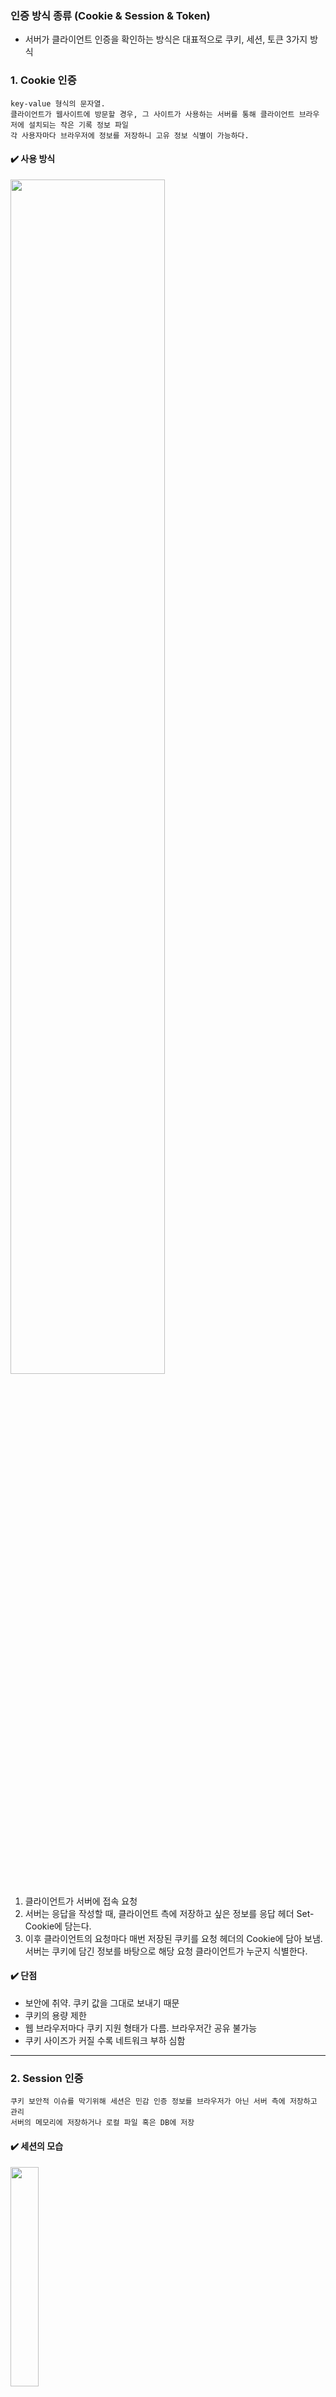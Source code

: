 ### 인증 방식 종류 (Cookie & Session & Token)

- 서버가 클라이언트 인증을 확인하는 방식은 대표적으로 쿠키, 세션, 토큰 3가지 방식

### 1. Cookie 인증

```
key-value 형식의 문자열.
클라이언트가 웹사이트에 방문할 경우, 그 사이트가 사용하는 서버를 통해 클라이언트 브라우저에 설치되는 작은 기록 정보 파일
각 사용자마다 브라우저에 정보를 저장하니 고유 정보 식별이 가능하다.
```

#### ✔️ 사용 방식

<img src="https://user-images.githubusercontent.com/60870438/184661339-27f30c82-e9b2-4fef-94a8-9dfac4c03907.png" width=70%>

1. 클라이언트가 서버에 접속 요청
2. 서버는 응답을 작성할 때, 클라이언트 측에 저장하고 싶은 정보를 응답 헤더 Set-Cookie에 담는다.
3. 이후 클라이언트의 요청마다 매번 저장된 쿠키를 요청 헤더의 Cookie에 담아 보냄. 
  서버는 쿠키에 담긴 정보를 바탕으로 해당 요청 클라이언트가 누군지 식별한다.
  
#### ✔️ 단점

- 보안에 취약. 쿠키 값을 그대로 보내기 때문
- 쿠키의 용량 제한
- 웹 브라우저마다 쿠키 지원 형태가 다름. 브라우저간 공유 불가능
- 쿠키 사이즈가 커질 수록 네트워크 부하 심함

-----

### 2. Session 인증

```
쿠키 보안적 이슈를 막기위해 세션은 민감 인증 정보를 브라우저가 아닌 서버 측에 저장하고 관리
서버의 메모리에 저장하거나 로컬 파일 혹은 DB에 저장
```

#### ✔️ 세션의 모습

<img src="https://user-images.githubusercontent.com/60870438/184662434-dff1bac6-8daa-4072-b7f4-1c21a2e14a44.png" width=30%>

- key에 해당하는 session ID와 이에 대응하는 value로 구성.
- value에는 세션 생성 시간, 마지막 접근시간 등 저장한 속성이 Map 형태로 저장

#### ✔️ 사용 방식

<img src="https://user-images.githubusercontent.com/60870438/184662673-350ca8c6-952f-4cef-a09d-7f0428a999a8.png" width=30%>

1. 웹사이트에 로그인하면 세션이 서버 메모리(DB)에 저장. 세션 식별을 위해서 Session id 기준을 정보 저장
2. 서버에서 브라우저의 쿠키에 session id 저장
3. 쿠키에 정보가 담겨 있기 때문에 브라우저는 해당 사이트에 대한 모든 요청에 Session id를 쿠키에 담아 전송
4. 서버는 요청에 Session id와 서버 메모리로 관리하는 Session id를 비교하며 인증 수행

#### ✔️ 단점

- 쿠키를 포함한 요청이 외부에 노출되어도 session id는 민감 정보를 담고있지 않다.
- 그러나 session id를 탈취해 클라이언트인척 위장의 보안 문제가 생김.
- 서버에서 세션 저장소를 사용하므로 요청이 많아지면 서버 부하 심함

-----

### 3. Token 인증

```
클라이언트가 서버에 접속하면 서버에서 해당 클라이언트에게 인증의 의미로 토큰 부여.
토큰은 유일하며 클라이언트는 요청시 요청 헤더에 토큰 저장.
요청으로 받은 토큰과 서버에서 제공한 토큰의 일치 여부를 체크해 인증
```

#### ✔️ 특징

- 토큰은 서버가 아닌 클라이언트에 저장되기 때문에 세션 과정에서 서버의 부담이 줄어듬
- 토큰 자체에 데이터가 들어있어 클라이언트에서 받아 위조 판별
- 서버(세션) vs 토큰
  - 세션: 사용자의 인증 정보를 서버에서 관리함으로 요청을 받으면 클라이언트의 상태를 유지해야한다. stateful 이는 사용자가 증가하면 성능의 문제를 일으킬 수 있고
    확장성이 어려움
  - 토큰: 인증받은 사용자에게 토큰을 발급해, 로그인이 필요한 작업의 경우, 헤더에 토큰을 보내 인증받은 사용자인지 확인.
    상태 유지가 필요없으며 stateless

#### ✔️ 사용 방식

<img src="https://user-images.githubusercontent.com/60870438/184664859-1b70d038-a085-4999-a56c-e35fd48a63e6.png" width=30%>

1. 사용자 로그인
2. 서버가 클라이언트에게 유일한 토큰 발급
3. 클라이언트는 토큰을 쿠키나 스토리지에 저장하고 요청이 생길 때마다 HTTP 요청 헤더에 토큰 저장
4. 서버는 전달받은 토큰 검증 후 요청에 응답.
  토큰에 요청한 사람의 정보가 담겨있어 DB 조회없이 누가 요청하는지 알 수 있음

#### ✔️ 단점

- 쿠키/세션과 다르게 토큰 자체의 데이터 길이가 김. 인증 요청이 많아지면 네트워크 부하 심함
- 암호화되지 않기 때문에 유저의 중요한 정보는 담을 수 없다.
- 탈취당하면 대처가 어렵다. (사용기간에 제한을 둔다)

------

# JWT(Json Web Token)

```
인증에 필요한 정보들을 암호화시킨 JSON 토큰
JWT 기반 인증은 JWT 토큰(Access Token)을 HTTP 헤더에 실어 서버가 클라이언트를 식별하는 방식.
```
#### ✔️ 특징

- JSON 데이터를 Base64 URL-safe Encode 방식을 통해 인코딩해 직렬화.
- 토큰 내부에 위변조 방지를 위해 개인키를 통한 전자서명도 들어있음

#### ✔️ JWT 구조

<img src="https://user-images.githubusercontent.com/60870438/184669196-11f20a19-63a5-4c99-bd30-51f56429ebd3.png" width=70%>

- header에는 사용할 타입과 해시 알고리즘의 종류가 담겨있다.
- payload는 서버에서 첨부한 사용자 권한 정보와 데이터. JWT를 통해 알 수 있는 데이터
- signature은 header와 payload를 인코딩후 해시 함수 적용, 개인키로 서명한 전자서명이 담겨있다. 위변조 방지
- 전자서명은 비대칭 암호화 방식을 사용한다.

#### ✔️ 인증 방식

<img src="https://user-images.githubusercontent.com/60870438/184669782-9deca76d-bd2f-4f6e-aa98-c1b20bcac49a.png" width=50%>

1. 사용자가 로그인 인증 요청
2. 서버는 요청의 header, payload, signature를 정의하고 이를 한번 더 암호화해 jwt를 생성. 쿠키에 담아 클라이언트에게 발급.
3. 클라이언트는 응답받은 JWT를 로컬 스토리지 저장. 서버에게 요청시 Authorization header에 Access Token을 담아 보냄
4. 헤더에 담긴 JWT의 인증. 인증시 payload에 들어있는 유저의 정보를 select해 클라이언트에게 전달
5. 요청시 토큰 시간이 만료되면 클라이언트는 refresh 토큰을 이용해 
6. 새로운 토큰 재발급

```
JWT의 목적
토큰 안에 들어있는 정보가 무엇인지 아는 것이 아니라 해당 토큰이 유효한지 판단하는 것이 중요!
클라이언트로부터 받은 JWT 토큰의 헤터, 페이로드를 사용해 서버의 key값을 이용해 시그니처를 만들고 이를 JWT의 시그니처와 비교해 인증을 시도한다.

정보보호가 아닌 위조방지(식별)의 목적
```

#### ✔️ 장점

- 데이터의 위변조 분별
- 별도의 저장소 X
- 클라이언트의 인증 정보를 저장하는 세션과 다르게 stateless
- 토큰 기반으로 다른 로그인 시스템에 접근 및 권한 공유 가능
- 앱에서 사용 가능
- DB 조회가 없다.

#### ✔️ 단점

- JWT의 길이가 길어 네트워크 부하
- payload 자체는 암호화되지 않아 민감 정보는 담을 수 없다.
- 토큰 탈취시 만료까지 대처가 어렵다.


# 참고

- [JWT 토큰 인증 이란?](https://inpa.tistory.com/entry/WEB-%F0%9F%93%9A-JWTjson-web-token-%EB%9E%80-%F0%9F%92%AF-%EC%A0%95%EB%A6%AC)
- [JWT 알아가기](https://brunch.co.kr/@jinyoungchoi95/1)
